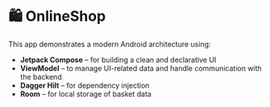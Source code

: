 # 🛍️ OnlineShop

This app demonstrates a modern Android architecture using:

- **Jetpack Compose** – for building a clean and declarative UI  
- **ViewModel** – to manage UI-related data and handle communication with the backend  
- **Dagger Hilt** – for dependency injection  
- **Room** – for local storage of basket data  

